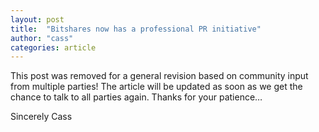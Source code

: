 ```yaml
---
layout: post
title:  "Bitshares now has a professional PR initiative"
author: "cass"
categories: article 
---
```


This post was removed for a general revision based on community input from multiple parties!
The article will be updated as soon as we get the chance to talk to all parties again.
Thanks for your patience…

Sincerely
Cass
<br>
<br>
<br>
<br>
<br>

